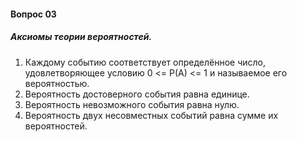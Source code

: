 #### Вопрос 03

##### Аксиомы теории вероятностей.

1. Каждому событию соответствует определённое число, удовлетворяющее условию 0 <= P(A) <= 1 и называемое его вероятностью.
1. Вероятность достоверного события равна единице.
1. Вероятность невозможного события равна нулю.
1. Вероятность двух несовместных событий равна сумме их вероятностей.